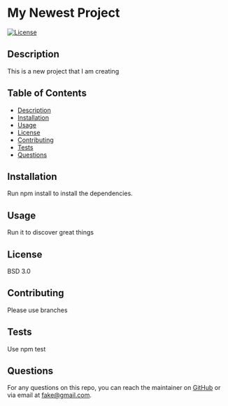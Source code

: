 # My Newest Project
  [![License](https://img.shields.io/badge/License-BSD_3--Clause-blue.svg)](https://opensource.org/licenses/BSD-3-Clause)

  ## Description
  This is a new project that I am creating

  ## Table of Contents
  - [Description](#description)
  - [Installation](#installation)
  - [Usage](#usage)
  - [License](#license)
  - [Contributing](#contributing)
  - [Tests](#tests)
  - [Questions](#questions)

  ## Installation
  Run npm install to install the dependencies.

  ## Usage
  Run it to discover great things

  ## License
  BSD 3.0

  ## Contributing
  Please use branches

  ## Tests
  Use npm test

  ## Questions
  For any questions on this repo, you can reach the maintainer on [GitHub](https://github.com/Stefan4D) or via email at fake@gmail.com.
